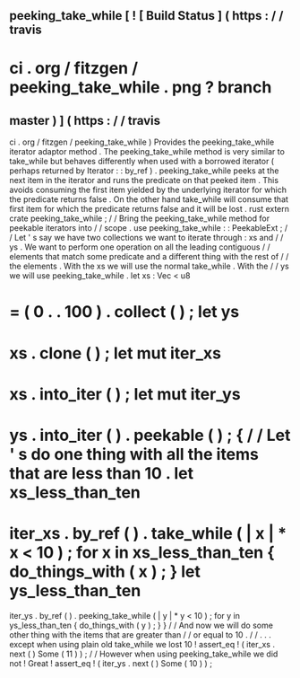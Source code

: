 #
peeking_take_while
[
!
[
Build
Status
]
(
https
:
/
/
travis
-
ci
.
org
/
fitzgen
/
peeking_take_while
.
png
?
branch
=
master
)
]
(
https
:
/
/
travis
-
ci
.
org
/
fitzgen
/
peeking_take_while
)
Provides
the
peeking_take_while
iterator
adaptor
method
.
The
peeking_take_while
method
is
very
similar
to
take_while
but
behaves
differently
when
used
with
a
borrowed
iterator
(
perhaps
returned
by
Iterator
:
:
by_ref
)
.
peeking_take_while
peeks
at
the
next
item
in
the
iterator
and
runs
the
predicate
on
that
peeked
item
.
This
avoids
consuming
the
first
item
yielded
by
the
underlying
iterator
for
which
the
predicate
returns
false
.
On
the
other
hand
take_while
will
consume
that
first
item
for
which
the
predicate
returns
false
and
it
will
be
lost
.
rust
extern
crate
peeking_take_while
;
/
/
Bring
the
peeking_take_while
method
for
peekable
iterators
into
/
/
scope
.
use
peeking_take_while
:
:
PeekableExt
;
/
/
Let
'
s
say
we
have
two
collections
we
want
to
iterate
through
:
xs
and
/
/
ys
.
We
want
to
perform
one
operation
on
all
the
leading
contiguous
/
/
elements
that
match
some
predicate
and
a
different
thing
with
the
rest
of
/
/
the
elements
.
With
the
xs
we
will
use
the
normal
take_while
.
With
the
/
/
ys
we
will
use
peeking_take_while
.
let
xs
:
Vec
<
u8
>
=
(
0
.
.
100
)
.
collect
(
)
;
let
ys
=
xs
.
clone
(
)
;
let
mut
iter_xs
=
xs
.
into_iter
(
)
;
let
mut
iter_ys
=
ys
.
into_iter
(
)
.
peekable
(
)
;
{
/
/
Let
'
s
do
one
thing
with
all
the
items
that
are
less
than
10
.
let
xs_less_than_ten
=
iter_xs
.
by_ref
(
)
.
take_while
(
|
x
|
*
x
<
10
)
;
for
x
in
xs_less_than_ten
{
do_things_with
(
x
)
;
}
let
ys_less_than_ten
=
iter_ys
.
by_ref
(
)
.
peeking_take_while
(
|
y
|
*
y
<
10
)
;
for
y
in
ys_less_than_ten
{
do_things_with
(
y
)
;
}
}
/
/
And
now
we
will
do
some
other
thing
with
the
items
that
are
greater
than
/
/
or
equal
to
10
.
/
/
.
.
.
except
when
using
plain
old
take_while
we
lost
10
!
assert_eq
!
(
iter_xs
.
next
(
)
Some
(
11
)
)
;
/
/
However
when
using
peeking_take_while
we
did
not
!
Great
!
assert_eq
!
(
iter_ys
.
next
(
)
Some
(
10
)
)
;

